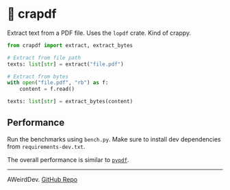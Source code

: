 # 🦀 crapdf
Extract text from a PDF file. Uses the `lopdf` crate. Kind of crappy.

```python
from crapdf import extract, extract_bytes

# Extract from file path
texts: list[str] = extract("file.pdf")

# Extract from bytes
with open("file.pdf", "rb") as f:
    content = f.read()

texts: list[str] = extract_bytes(content)
```

## Performance

Run the benchmarks using `bench.py`. Make sure to install dev dependencies from `requirements-dev.txt`.

The overall performance is similar to [`pypdf`](https://pypi.org/project/pypdf).

***

AWeirdDev. [GitHub Repo](https://github.com/AWeirdDev/crapdf)
